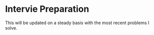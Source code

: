 # Intervie Preparation
This will be updated on a steady basis with the most recent problems I solve.
